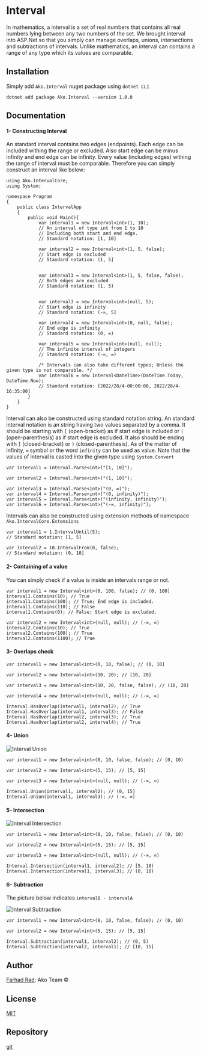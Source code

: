 # Interval
In mathematics, a interval is a set of real numbers that contains all real numbers lying between any two numbers of the set. We brought interval into ASP.Net so that you simply can manage overlaps, unions, intersections and subtractions of intervals. Unlike mathematics, an interval can contains a range of any type which its values are comparable.
## Installation
Simply add ```Ako.Interval``` nuget package using ```dotnet CLI```
```
dotnet add package Ako.Interval --version 1.0.0
```
## Documentation
#### 1- Constructing Interval
An standard interval contains two edges (endpoints). Each edge can be included withing the range or excluded. Also start edge can be minus infinity and end edge can be infinity. Every value (including edges) withing the range of interval must be comparable. Therefore you can simply construct an interval like below:
```lang-cs
using Ako.IntervalCore;
using System;

namespace Program
{
    public class IntervalApp
    {
        public void Main(){
            var interval1 = new Interval<int>(1, 10); 
            // An interval of type int from 1 to 10 
            // Including both start and end edge. 
            // Standard notation: [1, 10]

            var interval2 = new Interval<int>(1, 5, false);
            // Start edge is excluded
            // Standard notation: (1, 5]

            
            var interval3 = new Interval<int>(1, 5, false, false);
            // Both edges are excluded
            // Standard notation: (1, 5)

            
            var interval3 = new Interval<int>(null, 5);
            // Start edge is infinity
            // Standard notation: (-∞, 5]

            var interval4 = new Interval<int>(0, null, false);
            // End edge is infinity
            // Standard notation: (0, ∞)

            var interval5 = new Interval<int>(null, null);
            // The infinite interval of integers
            // Standard notation: (-∞, ∞)

            /* Intervals can also take different types; Unless the given type is not comparable. */
            var interval6 = new Interval<DateTime>(DateTime.Today, DateTime.Now);
            // Standard notation: [2022/28/4-00:00:00, 2022/28/4-16:35:00]
        }
    }
}
```
Interval can also be constructed using standard notation string. 
An standard interval notation is an string having two values separated by a comma. It should be starting with ```[``` (open-bracket) as if start edge is included or ```(``` (open-parenthesis) as if start edge is excluded. It also should be ending with ```]``` (closed-bracket) or ```)``` (closed-parenthesis). As of the matter of infinity, ```∞``` symbol or the word ```infinity``` can be used as value.
Note that the values of interval is casted into the given type using ```System.Convert```
```lang-cs
var interval1 = Interval.Parse<int>("[1, 10]");

var interval2 = Interval.Parse<int>("(1, 10]");

var interval3 = Interval.Parse<int>("(0, ∞)");
var interval4 = Interval.Parse<int>("(0, infinity)");
var interval5 = Interval.Parse<int>("(infinity, infinity)");
var interval6 = Interval.Parse<int>("(-∞, infinity)");
```
Intervals can also be constructed using extension methods of namespace ```Ako.IntervalCore.Extensions```
```lang-cs
var interval1 = 1.IntervalUntil(5);
// Standard notation: [1, 5]

var interval2 = 10.IntervalFrom(0, false);
// Standard notation: (0, 10]
```
#### 2- Containing of a value
You can simply check if a value is inside an intervals range or not.
```lang-cs
var interval1 = new Interval<int>(0, 100, false); // (0, 100]
interval1.Contains(10); // True
interval1.Contains(100); // True; End edge is included.
interval1.Contains(110); // False
interval1.Contains(0); // False; Start edge is excluded.

var interval2 = new Interval<int>(null, null); // (-∞, ∞)
interval2.Contains(10); // True
interval2.Contains(100); // True
interval2.Contains(1100); // True
```
#### 3- Overlaps check
```lang-cs
var interval1 = new Interval<int>(0, 10, false); // (0, 10]

var interval2 = new Interval<int>(10, 20); // [10, 20]

var interval3 = new Interval<int>(10, 20, false, false); // (10, 20)

var interval4 = new Interval<int>(null, null); // (-∞, ∞)

Interval.HasOverlap(interval1, interval2); // True
Interval.HasOverlap(interval1, interval3); // False
Interval.HasOverlap(interval2, interval3); // True
Interval.HasOverlap(interval2, interval4); // True
```
#### 4- Union
![Interval Union](https://upload.wikimedia.org/wikipedia/commons/thumb/3/30/Venn0111.svg/300px-Venn0111.svg.png)
```lang-cs
var interval1 = new Interval<int>(0, 10, false, false); // (0, 10)

var interval2 = new Interval<int>(5, 15); // [5, 15]

var interval3 = new Interval<int>(null, null); // (-∞, ∞)

Interval.Union(interval1, interval2); // (0, 15]
Interval.Union(interval1, interval3); // (-∞, ∞)
```
#### 5- Intersection
![Interval Intersection](https://upload.wikimedia.org/wikipedia/commons/thumb/9/99/Venn0001.svg/330px-Venn0001.svg.png)
```lang-cs
var interval1 = new Interval<int>(0, 10, false, false); // (0, 10)

var interval2 = new Interval<int>(5, 15); // [5, 15]

var interval3 = new Interval<int>(null, null); // (-∞, ∞)

Interval.Intersection(interval1, interval2); // [5, 10)
Interval.Intersection(interval1, interval3); // (0, 10)
```
#### 6- Subtraction
The picture below indicates ```intervalB - intervalA```

![Interval Subtraction](https://upload.wikimedia.org/wikipedia/commons/thumb/2/23/Relative_compliment.svg/345px-Relative_compliment.svg.png)
```lang-cs
var interval1 = new Interval<int>(0, 10, false, false); // (0, 10)

var interval2 = new Interval<int>(5, 15); // [5, 15]

Interval.Subtraction(interval1, interval2); // (0, 5)
Interval.Subtraction(interval2, interval1); // [10, 15]
```
## Author
[Farhad Rad](https://github.com/farhad-rad/); Ako Team ©
## License
[MIT](https://licenses.nuget.org/MIT)
## Repository
[git](https://github.com/farhad-rad/Interval)
